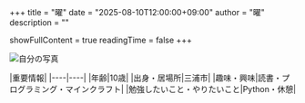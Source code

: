 +++
title = "曜"
date = "2025-08-10T12:00:00+09:00"
author = "曜"
description = ""

showFullContent = true
readingTime = false
+++

![自分の写真](/images/mcc_stickman.png)

|重要情報|
|----|----|
|年齢|10歳|
|出身・居場所|三浦市| 
|趣味・興味|読書・プログラミング・マインクラフト|
|勉強したいこと・やりたいこと|Python・休憩|


